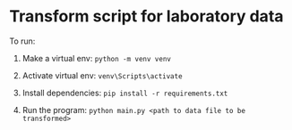 # Transform script for laboratory data

To run:

1. Make a virtual env: `python -m venv venv`

2. Activate virtual env: `venv\Scripts\activate`

3. Install dependencies: `pip install -r requirements.txt`

4. Run the program: `python main.py <path to data file to be transformed>`